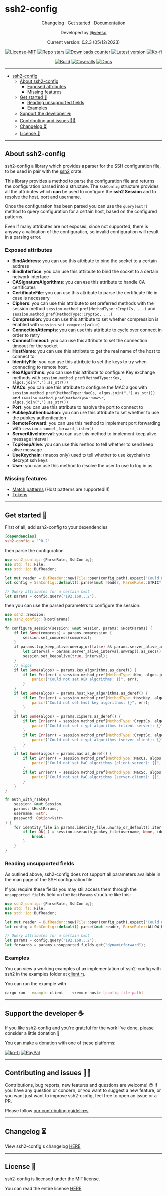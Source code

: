 # ssh2-config

<p align="center">
  <a href="CHANGELOG.md" target="_blank">Changelog</a>
  ·
  <a href="#get-started" target="_blank">Get started</a>
  ·
  <a href="https://docs.rs/ssh2-config" target="_blank">Documentation</a>
</p>

<p align="center">Developed by <a href="https://veeso.github.io/" target="_blank">@veeso</a></p>
<p align="center">Current version: 0.2.3 (05/12/2023)</p>

<p align="center">
  <a href="https://opensource.org/licenses/MIT"
    ><img
      src="https://img.shields.io/badge/License-MIT-teal.svg"
      alt="License-MIT"
  /></a>
  <a href="https://github.com/veeso/ssh2-config/stargazers"
    ><img
      src="https://img.shields.io/github/stars/veeso/ssh2-config.svg"
      alt="Repo stars"
  /></a>
  <a href="https://crates.io/crates/ssh2-config"
    ><img
      src="https://img.shields.io/crates/d/ssh2-config.svg"
      alt="Downloads counter"
  /></a>
  <a href="https://crates.io/crates/ssh2-config"
    ><img
      src="https://img.shields.io/crates/v/ssh2-config.svg"
      alt="Latest version"
  /></a>
  <a href="https://ko-fi.com/veeso">
    <img
      src="https://img.shields.io/badge/donate-ko--fi-red"
      alt="Ko-fi"
  /></a>
</p>
<p align="center">
  <a href="https://github.com/veeso/ssh2-config/actions"
    ><img
      src="https://github.com/veeso/ssh2-config/workflows/Build/badge.svg"
      alt="Build"
  /></a>
  <a href="https://coveralls.io/github/veeso/ssh2-config"
    ><img
      src="https://coveralls.io/repos/github/veeso/ssh2-config/badge.svg"
      alt="Coveralls"
  /></a>
  <a href="https://docs.rs/ssh2-config"
    ><img
      src="https://docs.rs/ssh2-config/badge.svg"
      alt="Docs"
  /></a>
</p>

---

- [ssh2-config](#ssh2-config)
  - [About ssh2-config](#about-ssh2-config)
    - [Exposed attributes](#exposed-attributes)
    - [Missing features](#missing-features)
  - [Get started 🚀](#get-started-)
    - [Reading unsupported fields](#reading-unsupported-fields)
    - [Examples](#examples)
  - [Support the developer ☕](#support-the-developer-)
  - [Contributing and issues 🤝🏻](#contributing-and-issues-)
  - [Changelog ⏳](#changelog-)
  - [License 📃](#license-)

---

## About ssh2-config

ssh2-config a library which provides a parser for the SSH configuration file, to be used in pair with the [ssh2](https://github.com/alexcrichton/ssh2-rs) crate.

This library provides a method to parse the configuration file and returns the configuration parsed into a structure.
The `SshConfig` structure provides all the attributes which **can** be used to configure the **ssh2 Session** and to resolve
the host, port and username.

Once the configuration has been parsed you can use the `query(&str)` method to query configuration for a certain host, based on the configured patterns.

Even if many attributes are not exposed, since not supported, there is anyway a validation of the configuration, so invalid configuration will result in a parsing error.

### Exposed attributes

- **BindAddress**: you can use this attribute to bind the socket to a certain address
- **BindInterface**: you can use this attribute to bind the socket to a certain network interface
- **CASignatureAlgorithms**: you can use this attribute to handle CA certificates
- **CertificateFile**: you can use this attribute to parse the certificate file in case is necessary
- **Ciphers**: you can use this attribute to set preferred methods with the session method `session.method_pref(MethodType::CryptCs, ...)` and `session.method_pref(MethodType::CryptSc, ...)`
- **Compression**: you can use this attribute to set whether compression is enabled with `session.set_compress(value)`
- **ConnectionAttempts**: you can use this attribute to cycle over connect in order to retry
- **ConnectTimeout**: you can use this attribute to set the connection timeout for the socket
- **HostName**: you can use this attribute to get the real name of the host to connect to
- **IdentityFile**: you can use this attribute to set the keys to try when connecting to remote host.
- **KexAlgorithms**: you can use this attribute to configure Key exchange methods with `session.method_pref(MethodType::Kex, algos.join(",").as_str())`
- **MACs**: you can use this attribute to configure the MAC algos with `session.method_pref(MethodType::MacCs, algos.join(",").as_str())` and `session.method_pref(MethodType::MacSc, algos.join(",").as_str())`
- **Port**: you can use this attribute to resolve the port to connect to
- **PubkeyAuthentication**: you can use this attribute to set whether to use the pubkey authentication
- **RemoteForward**: you can use this method to implement port forwarding with `session.channel_forward_listen()`
- **ServerAliveInterval**: you can use this method to implement keep alive message interval
- **TcpKeepAlive**: you can use this method to tell whether to send keep alive message
- **UseKeychain**: (macos only) used to tell whether to use keychain to decrypt ssh keys
- **User**: you can use this method to resolve the user to use to log in as

### Missing features

- [Match patterns](http://man.openbsd.org/OpenBSD-current/man5/ssh_config.5#Match) (Host patterns are supported!!!)
- [Tokens](http://man.openbsd.org/OpenBSD-current/man5/ssh_config.5#TOKENS)

---

## Get started 🚀

First of all, add ssh2-config to your dependencies

```toml
[dependencies]
ssh2-config = "^0.2"
```

then parse the configuration

```rust
use ssh2_config::{ParseRule, SshConfig};
use std::fs::File;
use std::io::BufReader;

let mut reader = BufReader::new(File::open(config_path).expect("Could not open configuration file"));
let config = SshConfig::default().parse(&mut reader, ParseRule::STRICT).expect("Failed to parse configuration");

// Query attributes for a certain host
let params = config.query("192.168.1.2");
```

then you can use the parsed parameters to configure the session:

```rust
use ssh2::Session;
use ssh2_config::{HostParams};

fn configure_session(session: &mut Session, params: &HostParams) {
    if let Some(compress) = params.compression {
        session.set_compress(compress);
    }
    if params.tcp_keep_alive.unwrap_or(false) && params.server_alive_interval.is_some() {
        let interval = params.server_alive_interval.unwrap().as_secs() as u32;
        session.set_keepalive(true, interval);
    }
    // algos
    if let Some(algos) = params.kex_algorithms.as_deref() {
        if let Err(err) = session.method_pref(MethodType::Kex, algos.join(",").as_str()) {
            panic!("Could not set KEX algorithms: {}", err);
        }
    }
    if let Some(algos) = params.host_key_algorithms.as_deref() {
        if let Err(err) = session.method_pref(MethodType::HostKey, algos.join(",").as_str()) {
            panic!("Could not set host key algorithms: {}", err);
        }
    }
    if let Some(algos) = params.ciphers.as_deref() {
        if let Err(err) = session.method_pref(MethodType::CryptCs, algos.join(",").as_str()) {
            panic!("Could not set crypt algorithms (client-server): {}", err);
        }
        if let Err(err) = session.method_pref(MethodType::CryptSc, algos.join(",").as_str()) {
            panic!("Could not set crypt algorithms (server-client): {}", err);
        }
    }
    if let Some(algos) = params.mac.as_deref() {
        if let Err(err) = session.method_pref(MethodType::MacCs, algos.join(",").as_str()) {
            panic!("Could not set MAC algorithms (client-server): {}", err);
        }
        if let Err(err) = session.method_pref(MethodType::MacSc, algos.join(",").as_str()) {
            panic!("Could not set MAC algorithms (server-client): {}", err);
        }
    }
}

fn auth_with_rsakey(
    session: &mut Session,
    params: &HostParams,
    username: &str,
    password: Option<&str>
) {
    for identity_file in params.identity_file.unwrap_or_default().iter() {
        if let Ok(_) = session.userauth_pubkey_file(username, None, identity_file, password) {
            break;
        } 
    }
}

```

### Reading unsupported fields

As outlined above, ssh2-config does not support all parameters available in the man page of the SSH configuration file.

If you require these fields you may still access them through the `unsupported_fields` field on the `HostParams` structure like this:

```rust
use ssh2_config::{ParseRule, SshConfig};
use std::fs::File;
use std::io::BufReader;

let mut reader = BufReader::new(File::open(config_path).expect("Could not open configuration file"));
let config = SshConfig::default().parse(&mut reader, ParseRule::ALLOW_UNSUPPORTED_FIELDS).expect("Failed to parse configuration");

// Query attributes for a certain host
let params = config.query("192.168.1.2");
let forwards = params.unsupported_fields.get("dynamicforward");
```

### Examples

You can view a working examples of an implementation of ssh2-config with ssh2 in the examples folder at [client.rs](examples/client.rs).

You can run the example with

```sh
cargo run --example client -- <remote-host> [config-file-path]
```

---

## Support the developer ☕

If you like ssh2-config and you're grateful for the work I've done, please consider a little donation 🥳

You can make a donation with one of these platforms:

[![ko-fi](https://img.shields.io/badge/Ko--fi-F16061?style=for-the-badge&logo=ko-fi&logoColor=white)](https://ko-fi.com/veeso)
[![PayPal](https://img.shields.io/badge/PayPal-00457C?style=for-the-badge&logo=paypal&logoColor=white)](https://www.paypal.me/chrisintin)

---

## Contributing and issues 🤝🏻

Contributions, bug reports, new features and questions are welcome! 😉
If you have any question or concern, or you want to suggest a new feature, or you want just want to improve ssh2-config, feel free to open an issue or a PR.

Please follow [our contributing guidelines](CONTRIBUTING.md)

---

## Changelog ⏳

View ssh2-config's changelog [HERE](CHANGELOG.md)

---

## License 📃

ssh2-config is licensed under the MIT license.

You can read the entire license [HERE](LICENSE)
